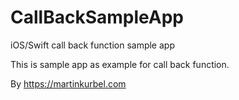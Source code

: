 # CallBackSampleApp
iOS/Swift call back function sample app

This is sample app as example for call back function.

By https://martinkurbel.com
